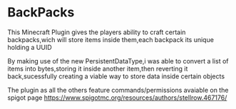 # BackPacks

This Minecraft Plugin gives the players ability to craft certain backpacks,wich will store items inside them,each backpack its unique holding a UUID

By making use of the new PersistentDataType,i was able to convert a list of items into bytes,storing it inside another item,then reverting it back,sucessfully creating a viable
way to store data inside certain objects

The plugin as all the others feature commands/permissions avaiable on the spigot page
https://www.spigotmc.org/resources/authors/stellrow.467176/
